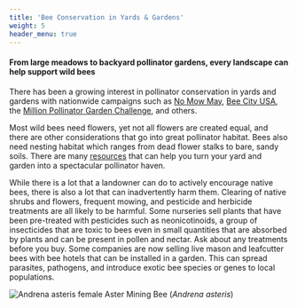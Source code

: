 ```yaml
---
title: 'Bee Conservation in Yards & Gardens'
weight: 5
header_menu: true
---
```

<div class="lead">
  <h4>From large meadows to backyard pollinator gardens, every landscape can help support wild bees</h4>
</div>

<div class="row">
  <div class="col-lg-6">
    <p>
    There has been a growing interest in pollinator conservation in yards and gardens with nationwide campaigns such as <a href="https://beecityusa.org/no-mow-may/">No Mow May</a>, <a href="https://beecityusa.org/">Bee City USA</a>, the <a href="http://millionpollinatorgardens.org">Million Pollinator Garden Challenge</a>, and others.
    </p>
    <p>
    Most wild bees need flowers, yet not all flowers are created equal, and there are other considerations that go into great pollinator habitat. Bees also need nesting habitat which ranges from dead flower stalks to bare, sandy soils. There are many <a href="https://val.vtecostudies.org/projects/vtbees/pollinator-habitat/">resources</a> that can help you turn your yard and garden into a spectacular pollinator haven.
    </p>
    <p>
    While there is a lot that a landowner can do to actively encourage native bees, there is also a lot that can inadvertently harm them. Clearing of native shrubs and flowers, frequent mowing, and pesticide and herbicide treatments are all likely to be harmful. Some nurseries sell plants that have been pre-treated with pesticides such as neonicotinoids, a group of insecticides that are toxic to bees even in small quantities that are absorbed by plants and can be present in pollen and nectar. Ask about any treatments before you buy. Some companies are now selling live mason and leafcutter bees with bee hotels that can be installed in a garden. This can spread parasites, pathogens, and introduce exotic bee species or genes to local populations.
    </p>
  </div>

  <div class="col-lg-6">
    <img alt="Andrena asteris female" title="Aster Mining Bee (Andrena asteris)" src="https://stateofbees.vtatlasoflife.org/images/Andrena asteris female.jpg" style="margin: 0px">
    <label class="image-caption">Aster Mining Bee (<i>Andrena asteris</i>)</label>
  </div>
 </div>
